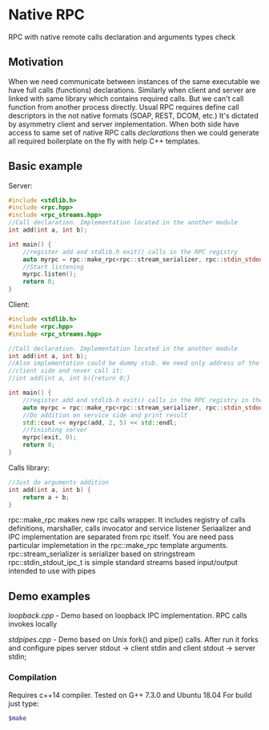# Native RPC
RPC with native remote calls declaration and arguments types check

## Motivation
When we need communicate between instances of the same executable we have full calls (functions) declarations.
Similarly when client and server are linked with same library which contains required calls.
But we can't call function from another process directly.
Usual RPC requires define call descriptors in the not native formats (SOAP, REST, DCOM, etc.)
It's dictated by asymmetry client and server implementation.
When both side have access to same set of native RPC calls *declarations* then we could generate
all required boilerplate on the fly with help C++ templates.

## Basic example
Server:
```c++
#include <stdlib.h>
#include <rpc.hpp>
#include <rpc_streams.hpp>
//Call declaration. Implementation located in the another module
int add(int a, int b);

int main() {
	//register add and stdlib.h exit() calls in the RPC registry
	auto myrpc = rpc::make_rpc<rpc::stream_serializer, rpc::stdin_stdout_ipc_t>(add, exit);
	//Start listening
	myrpc.listen();
	return 0;
}
```

Client:
```c++
#include <stdlib.h>
#include <rpc.hpp>
#include <rpc_streams.hpp>

//Call declaration. Implementation located in the another module
int add(int a, int b);
//Also implementation could be dummy stub. We need only address of the call on 
//client side and never call it:
//int add(int a, int b){return 0;}

int main() {
	//register add and stdlib.h exit() calls in the RPC registry in the same order as in server
	auto myrpc = rpc::make_rpc<rpc::stream_serializer, rpc::stdin_stdout_ipc_t>(add, exit);
	//Do addition on service side and print result
	std::cout << myrpc(add, 2, 5) << std::endl;
	//finishing server
	myrpc(exit, 0);
	return 0;
}
```

Calls library:
```c++
//Just do arguments addition
int add(int a, int b) {
	return a + b;
}
```
rpc::make_rpc makes new rpc calls wrapper.
It includes registry of calls definitions, marshaller, calls invocator and service listener
Seriaalizer and IPC implementation are separated from rpc itself. You are need pass particular
implemetation in the rpc::make_rpc template arguments.
rpc::stream_serializer is serializer based on stringstream 
rpc::stdin_stdout_ipc_t is simple standard streams based input/output intended to use with pipes

## Demo examples

*loopback.cpp* - Demo based on loopback IPC implementation. RPC calls invokes locally

*stdpipes.cpp* - Demo based on Unix fork() and pipe() calls. After run it forks and 
configure pipes server stdout -> client stdin and client stdout -> server stdin;

### Compilation
Requires c++14 compiler. Tested on G++ 7.3.0 and Ubuntu 18.04
For build just type:
```bash
$make
```
